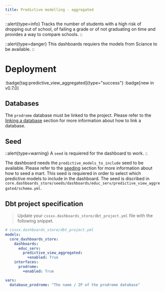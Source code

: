 ```yaml
---
title: Predictive modelling - aggregated
---
```


::alert{type=info}
Tracks the number of students with a high risk of dropping out of school, of failing a grade or of not graduating on time and provides a way to compare schools.
::

::alert{type=danger}
This dashboards requiers the models from Sciance to be available.
::

# Deployment

:badge[tag:predictive_view_aggregated]{type="success"}
:badge[new in v0.7.0]

## Databases

The `prodrome` database must be linked to the project. Please refer to the [linking a database](/using/configuration/linking) section for more information about how to link a database.

## Seed

::alert{type=warning}
A `seed` is requiered for the dashboard to work.
::

The dashboard needs the `predictive_models_to_include` seed to be available. Please refer to the [seeding](/using/configuration/adapts-seeds) section for more information about how to seed a mart. This seed is requiered in order to select which predictive models to include in the dashboard.
The seed is discribed in `core.dashboards_store/seeds/dashboards/educ_serv/predictive_view_aggregated/schema.yml`.

## Dbt project specification

> Update your `cssxx.dashboards_store/dbt_project.yml` file with the following snippet.

```yaml
# cssxx.dashboards_store/dbt_project.yml
models:
  core_dashboards_store:
    dashboards:
      educ_serv:
        predictive_view_aggregated:
          +enabled: True
    interfaces:
      prodrome:
        +enabled: True

vars:
  database_prodrome: "The name / IP of the prodrome database"
```
